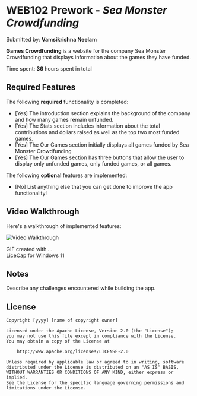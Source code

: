 # WEB102 Prework - *Sea Monster Crowdfunding*

Submitted by: **Vamsikrishna Neelam**

**Games Crowdfunding** is a website for the company Sea Monster Crowdfunding that displays information about the games they have funded.

Time spent: **36** hours spent in total

## Required Features

The following **required** functionality is completed:

* [Yes] The introduction section explains the background of the company and how many games remain unfunded.
* [Yes] The Stats section includes information about the total contributions and dollars raised as well as the top two most funded games.
* [Yes] The Our Games section initially displays all games funded by Sea Monster Crowdfunding
* [Yes] The Our Games section has three buttons that allow the user to display only unfunded games, only funded games, or all games.

The following **optional** features are implemented:

* [No] List anything else that you can get done to improve the app functionality!

## Video Walkthrough

Here's a walkthrough of implemented features:

<img src='https://i.imgur.com/LIDcsD9.gif' title='Video Walkthrough' width='' alt='Video Walkthrough' />

<!-- Replace this with whatever GIF tool you used! -->
GIF created with ...  
[LiceCap](https://www.cockos.com/licecap/) for Windows 11

## Notes

Describe any challenges encountered while building the app.

## License

    Copyright [yyyy] [name of copyright owner]

    Licensed under the Apache License, Version 2.0 (the "License");
    you may not use this file except in compliance with the License.
    You may obtain a copy of the License at

        http://www.apache.org/licenses/LICENSE-2.0

    Unless required by applicable law or agreed to in writing, software
    distributed under the License is distributed on an "AS IS" BASIS,
    WITHOUT WARRANTIES OR CONDITIONS OF ANY KIND, either express or implied.
    See the License for the specific language governing permissions and
    limitations under the License.
